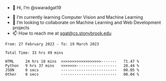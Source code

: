 - 👋 Hi, I’m @swaradgat19
<!-- - 👀 I’m interested in  -->
- 🌱 I’m currently learning Computer Vision and Machine Learning
- 💞️ I’m looking to collaborate on Machine Learning and Web Development projects 
- 📫 How to reach me at sgat@cs.stonybrook.edu

<!--START_SECTION:waka-->

```text
From: 27 February 2023 - To: 19 March 2023

Total Time: 33 hrs 49 mins

HTML     24 hrs 10 mins  >>>>>>>>>>>>>>>>>>-------   71.47 %
Python   9 hrs 37 mins   >>>>>>>------------------   28.44 %
JSON     0 secs          -------------------------   00.05 %
Other    0 secs          -------------------------   00.04 %
```

<!--END_SECTION:waka-->

<!---
swaradgat19/swaradgat19 is a ✨ special ✨ repository because its `README.md` (this file) appears on your GitHub profile.
You can click the Preview link to take a look at your changes.
--->
